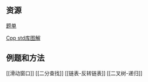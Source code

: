 
## 资源
[题单](https://github.com/EndlessCheng/codeforces-go/blob/master/leetcode/README.md)

[Cpp std库图解](hackingcpp.com)


## 例题和方法
[[滑动窗口]]
[[二分查找]]
[[链表-反转链表]]
[[二叉树-递归]]




